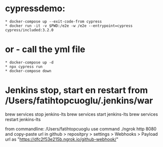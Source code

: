 # cypressdemo:
    * docker-compose up --exit-code-from cypress
    * docker run -it -v $PWD:/e2e -w /e2e --entrypoint=cypress cypress/included:3.2.0
       
# or - call the yml file
    * docker-compose up -d
    * npx cypress run
    * docker-compose down
    
# Jenkins stop, start en restart from /Users/fatihtopcuoglu/.jenkins/war
brew services stop jenkins-lts
brew services start jenkins-lts
brew services restart jenkins-lts

from commandline:
/Users/fatihtopcuoglu
use command ./ngrok http 8080
and copy-paste url in github > repositpry > settings > Webhooks > Payload url as "https://dfc2f53e215b.ngrok.io/github-webhook/"







